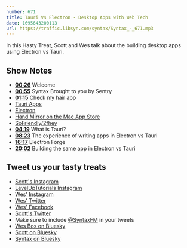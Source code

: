 ```yaml
---
number: 671
title: Tauri Vs Electron - Desktop Apps with Web Tech
date: 1695643200113
url: https://traffic.libsyn.com/syntax/Syntax_-_671.mp3
---
```


In this Hasty Treat, Scott and Wes talk about the building desktop apps using Electron vs Tauri.

## Show Notes

- **[00:26](#t=00:26)** Welcome
- **[00:55](#t=00:55)** Syntax Brought to you by Sentry
- **[01:15](#t=01:15)** Check my hair app
- [Tauri Apps](https://tauri.app/)
- [Electron](https://www.electronjs.org/)
- [Hand Mirror on the Mac App Store](https://apps.apple.com/us/app/hand-mirror/id1502839586?mt=12)
- [SoFriendly/2fhey](https://github.com/SoFriendly/2fhey)
- **[04:19](#t=04:19)** What is Tauri?
- **[08:23](#t=08:23)** The experience of writing apps in Electron vs Tauri
- **[16:17](#t=16:17)** Electron Forge
- **[20:02](#t=20:02)** Building the same app in Electron vs Tauri

## Tweet us your tasty treats

- [Scott's Instagram](https://www.instagram.com/stolinski/)
- [LevelUpTutorials Instagram](https://www.instagram.com/LevelUpTutorials/)
- [Wes' Instagram](https://www.instagram.com/wesbos/)
- [Wes' Twitter](https://twitter.com/wesbos)
- [Wes' Facebook](https://www.facebook.com/wesbos.developer)
- [Scott's Twitter](https://twitter.com/stolinski)
- Make sure to include [@SyntaxFM](https://twitter.com/SyntaxFM) in your tweets
- [Wes Bos on Bluesky](https://bsky.app/profile/wesbos.com)
- [Scott on Bluesky](https://bsky.app/profile/tolin.ski)
- [Syntax on Bluesky](https://bsky.app/profile/syntax.fm)
